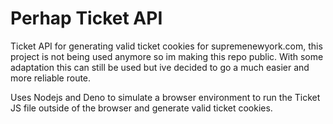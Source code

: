 # Perhap Ticket API
Ticket API for generating valid ticket cookies for supremenewyork.com, this project is not being used anymore so im making this repo public. With some adaptation this can still be used but ive decided to go a much easier and more reliable route.

Uses Nodejs and Deno to simulate a browser environment to run the Ticket JS file outside of the browser and generate valid ticket cookies.
